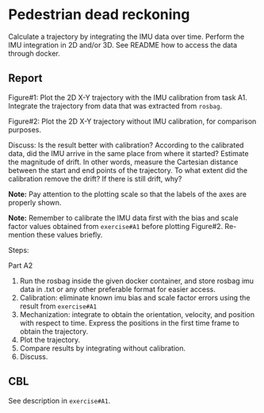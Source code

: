 # Pedestrian dead reckoning 

Calculate a trajectory by integrating the IMU data over time. Perform the IMU integration in 2D and/or 3D. See README how to access the data through docker.

## Report
Figure#1: Plot the 2D X-Y trajectory with the IMU calibration from task A1. Integrate the trajectory from data that was extracted from `rosbag`. 

Figure#2: Plot the 2D X-Y trajectory without IMU calibration, for comparison purposes. 

Discuss: Is the result better with calibration? 
According to the calibrated data, did the IMU arrive in the same place from where it started? Estimate the magnitude of drift. In other words, measure the Cartesian distance between the start and end points of the trajectory. To what extent did the calibration remove the drift? If there is still drift, why?

**Note:** Pay attention to the plotting scale so that the labels of the axes are properly shown.

**Note:** Remember to calibrate the IMU data first with the bias and scale factor values obtained from `exercise#A1` before plotting Figure#2. Re-mention these values briefly. 

Steps: 

Part A2
1. Run the rosbag inside the given docker container, and store rosbag imu data in .txt or any other preferable format for easier access.
2. Calibration: eliminate known imu bias and scale factor errors using the result from `exercise#A1`
3. Mechanization: integrate to obtain the orientation, velocity, and position with respect to time. Express the positions in the first time frame to obtain the trajectory.
4. Plot the trajectory.
5. Compare results by integrating without calibration.
6. Discuss.

## CBL

See description in `exercise#A1`.
